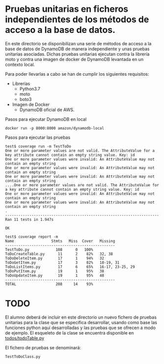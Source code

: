 # Pruebas unitarias en ficheros independientes de los métodos de acceso a la base de datos.

En este directorio se disponibilizan una serie de métodos de acceso a la base de datos de DynamoDB de manera independiente y unas pruebas unitarias asociadas.
Dichas pruebas unitarias ejecutan contra la librería moto y contra una imagen de docker de DynamoDB levantada en un contexto local.

Para poder llevarlas a cabo se han de cumplir los siguientes requisitos:
 * Librerías
    * Python3.7
    * moto 
    * boto3
 * Imagen de Docker
    * DynamoDB oficial de AWS. 
 



Pasos para ejecutar DynamoDB en local
```
docker run -p 8000:8000 amazon/dynamodb-local
```
Pasos para ejecutar las pruebas
```
test$ coverage run -m TestToDo
One or more parameter values are not valid. The AttributeValue for a key attribute cannot contain an empty string value. Key: id
One or more parameter values were invalid: An AttributeValue may not contain an empty string
One or more parameter values were invalid: An AttributeValue may not contain an empty string
One or more parameter values were invalid: An AttributeValue may not contain an empty string
....One or more parameter values are not valid. The AttributeValue for a key attribute cannot contain an empty string value. Key: id
One or more parameter values were invalid: An AttributeValue may not contain an empty string
One or more parameter values were invalid: An AttributeValue may not contain an empty string
.
----------------------------------------------------------------------
Ran 11 tests in 1.947s

OK

test$ coverage report -m
Name                 Stmts   Miss  Cover   Missing
--------------------------------------------------
TestToDo.py            108      0   100%
ToDoCreateTable.py      11      2    82%   32, 38
ToDoDeleteItem.py       17      1    94%   32
ToDoGetItem.py          17      3    82%   18-19, 31
ToDoListItems.py        17      6    65%   16-17, 23-25, 29
ToDoPutItem.py          19      1    95%   38
ToDoUpdateItem.py       19      1    95%   48
--------------------------------------------------
TOTAL                  208     14    93%
```

# TODO
El alumno deberá de incluir en este directorio un nuevo fichero de pruebas unitarias para la clase que se especifica desarrollar, usando como base las funciones python aquí desarrolladas y las pruebas que se ofrecen a modo de ejemplo. El esqueleto de la clase se encuentra disponible en [todos/todoTable.py](../todos/todoTable.py)

El fichero de pruebas se denominará:
```
TestToDoClass.py
```

